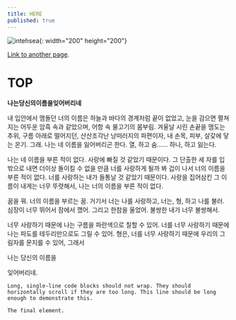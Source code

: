 ```yaml
---
title: HERE
published: true
---
```


![intehsea](https://data.whicdn.com/images/325319346/original.jpg){: width="200" height="200"}


[Link to another page](https://story.kakao.com/_GUl9C9).
# <a name="top"></a>TOP




**나는당신의이름을잊어버리네**


내 입안에서 맴돌던 너의 이름은 하늘과 바다의 경계처럼 끝이 없었고, 눈을 감으면 펼쳐지는 어두운 암흑 속과 같았으며, 어항 속 물고기의 몸부림. 겨울날 시린 손끝을 맴도는 추위, 구름 아래로 떨어지던, 산산조각난 낭떠러지의 파편이자, 내 손목, 피부, 살갗에 닿는 온기. 그래. 나는 네 이름을 잃어버리곤 한다. 열, 하고 숨…… 하나, 하고 잃는다.

나는 네 이름을 부른 적이 없다. 사랑에 빠질 것 같았기 때문이다. 그 단출한 세 자를 입 밖으로 내면 더이상 돌이킬 수 없을 만큼 너를 사랑하게 될까 봐 겁이 나서 너의 이름을 부른 적이 없다. 너를 사랑하는 내가 들통날 것 같았기 때문이다. 사랑을 집어삼킨 그 이름이 내게는 너무 뚜렷해서, 나는 너의 이름을 부른 적이 없다. 

꿈을 꿔. 너의 이름을 부르는 꿈. 거기서 너는 나를 사랑하고, 너는, 형, 하고 나를 불러. 심장이 너무 뛰어서 잠에서 깼어. 그리고 한참을 울었어. 불쌍한 내가 너무 불쌍해서.

너무 사랑하기 때문에 나는 구름을 파란색으로 칠할 수 있어.
너를 너무 사랑하기 때문에 나는 파도를 테두리만으로도 그릴 수 있어.
형은, 너를 너무 사랑하기 때문에 우리의 그림자를 문지를 수 있어, 그래서




나는
당신의
이름을

잊어버리네.






```
Long, single-line code blocks should not wrap. They should horizontally scroll if they are too long. This line should be long enough to demonstrate this.
```

```
The final element.
```
